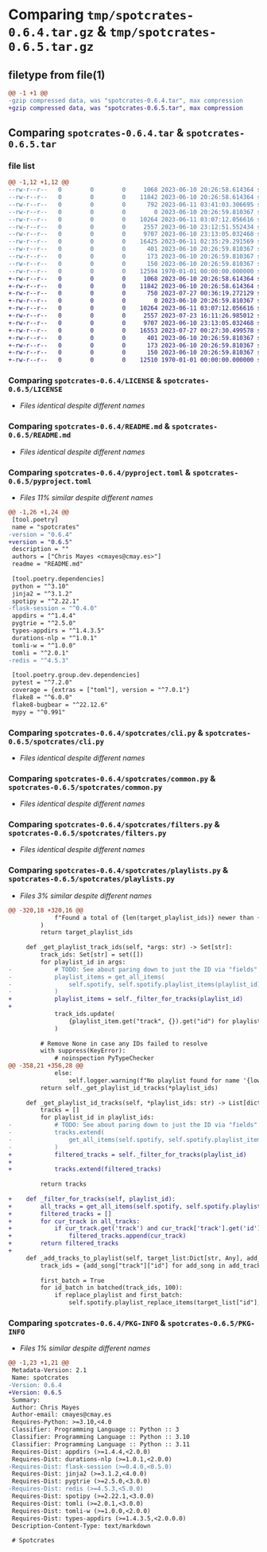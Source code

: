 # Comparing `tmp/spotcrates-0.6.4.tar.gz` & `tmp/spotcrates-0.6.5.tar.gz`

## filetype from file(1)

```diff
@@ -1 +1 @@
-gzip compressed data, was "spotcrates-0.6.4.tar", max compression
+gzip compressed data, was "spotcrates-0.6.5.tar", max compression
```

## Comparing `spotcrates-0.6.4.tar` & `spotcrates-0.6.5.tar`

### file list

```diff
@@ -1,12 +1,12 @@
--rw-r--r--   0        0        0     1068 2023-06-10 20:26:58.614364 spotcrates-0.6.4/LICENSE
--rw-r--r--   0        0        0    11842 2023-06-10 20:26:58.614364 spotcrates-0.6.4/README.md
--rw-r--r--   0        0        0      792 2023-06-11 03:41:03.306695 spotcrates-0.6.4/pyproject.toml
--rw-r--r--   0        0        0        0 2023-06-10 20:26:59.810367 spotcrates-0.6.4/spotcrates/__init__.py
--rw-r--r--   0        0        0    10264 2023-06-11 03:07:12.056616 spotcrates-0.6.4/spotcrates/cli.py
--rw-r--r--   0        0        0     2557 2023-06-10 23:12:51.552434 spotcrates-0.6.4/spotcrates/common.py
--rw-r--r--   0        0        0     9707 2023-06-10 23:13:05.032468 spotcrates-0.6.4/spotcrates/filters.py
--rw-r--r--   0        0        0    16425 2023-06-11 02:35:29.291569 spotcrates-0.6.4/spotcrates/playlists.py
--rw-r--r--   0        0        0      401 2023-06-10 20:26:59.810367 spotcrates-0.6.4/spotcrates/templates/auth_index.html
--rw-r--r--   0        0        0      173 2023-06-10 20:26:59.810367 spotcrates-0.6.4/spotcrates/templates/base.html
--rw-r--r--   0        0        0      150 2023-06-10 20:26:59.810367 spotcrates-0.6.4/spotcrates/templates/index.html
--rw-r--r--   0        0        0    12594 1970-01-01 00:00:00.000000 spotcrates-0.6.4/PKG-INFO
+-rw-r--r--   0        0        0     1068 2023-06-10 20:26:58.614364 spotcrates-0.6.5/LICENSE
+-rw-r--r--   0        0        0    11842 2023-06-10 20:26:58.614364 spotcrates-0.6.5/README.md
+-rw-r--r--   0        0        0      750 2023-07-27 00:36:19.272129 spotcrates-0.6.5/pyproject.toml
+-rw-r--r--   0        0        0        0 2023-06-10 20:26:59.810367 spotcrates-0.6.5/spotcrates/__init__.py
+-rw-r--r--   0        0        0    10264 2023-06-11 03:07:12.056616 spotcrates-0.6.5/spotcrates/cli.py
+-rw-r--r--   0        0        0     2557 2023-07-23 16:11:26.985012 spotcrates-0.6.5/spotcrates/common.py
+-rw-r--r--   0        0        0     9707 2023-06-10 23:13:05.032468 spotcrates-0.6.5/spotcrates/filters.py
+-rw-r--r--   0        0        0    16553 2023-07-27 00:27:30.499578 spotcrates-0.6.5/spotcrates/playlists.py
+-rw-r--r--   0        0        0      401 2023-06-10 20:26:59.810367 spotcrates-0.6.5/spotcrates/templates/auth_index.html
+-rw-r--r--   0        0        0      173 2023-06-10 20:26:59.810367 spotcrates-0.6.5/spotcrates/templates/base.html
+-rw-r--r--   0        0        0      150 2023-06-10 20:26:59.810367 spotcrates-0.6.5/spotcrates/templates/index.html
+-rw-r--r--   0        0        0    12510 1970-01-01 00:00:00.000000 spotcrates-0.6.5/PKG-INFO
```

### Comparing `spotcrates-0.6.4/LICENSE` & `spotcrates-0.6.5/LICENSE`

 * *Files identical despite different names*

### Comparing `spotcrates-0.6.4/README.md` & `spotcrates-0.6.5/README.md`

 * *Files identical despite different names*

### Comparing `spotcrates-0.6.4/pyproject.toml` & `spotcrates-0.6.5/pyproject.toml`

 * *Files 11% similar despite different names*

```diff
@@ -1,26 +1,24 @@
 [tool.poetry]
 name = "spotcrates"
-version = "0.6.4"
+version = "0.6.5"
 description = ""
 authors = ["Chris Mayes <cmayes@cmay.es>"]
 readme = "README.md"
 
 [tool.poetry.dependencies]
 python = "^3.10"
 jinja2 = "^3.1.2"
 spotipy = "^2.22.1"
-flask-session = "^0.4.0"
 appdirs = "^1.4.4"
 pygtrie = "^2.5.0"
 types-appdirs = "^1.4.3.5"
 durations-nlp = "^1.0.1"
 tomli-w = "^1.0.0"
 tomli = "^2.0.1"
-redis = "^4.5.3"
 
 [tool.poetry.group.dev.dependencies]
 pytest = "^7.2.0"
 coverage = {extras = ["toml"], version = "^7.0.1"}
 flake8 = "^6.0.0"
 flake8-bugbear = "^22.12.6"
 mypy = "^0.991"
```

### Comparing `spotcrates-0.6.4/spotcrates/cli.py` & `spotcrates-0.6.5/spotcrates/cli.py`

 * *Files identical despite different names*

### Comparing `spotcrates-0.6.4/spotcrates/common.py` & `spotcrates-0.6.5/spotcrates/common.py`

 * *Files identical despite different names*

### Comparing `spotcrates-0.6.4/spotcrates/filters.py` & `spotcrates-0.6.5/spotcrates/filters.py`

 * *Files identical despite different names*

### Comparing `spotcrates-0.6.4/spotcrates/playlists.py` & `spotcrates-0.6.5/spotcrates/playlists.py`

 * *Files 3% similar despite different names*

```diff
@@ -320,18 +320,16 @@
             f"Found a total of {len(target_playlist_ids)} newer than {oldest_timestamp}"
         )
         return target_playlist_ids
 
     def _get_playlist_track_ids(self, *args: str) -> Set[str]:
         track_ids: Set[str] = set([])
         for playlist_id in args:
-            # TODO: See about paring down to just the ID via "fields" param
-            playlist_items = get_all_items(
-                self.spotify, self.spotify.playlist_items(playlist_id)
-            )
+            playlist_items = self._filter_for_tracks(playlist_id)
+
             track_ids.update(
                 {playlist_item.get("track", {}).get("id") for playlist_item in playlist_items}
             )
 
         # Remove None in case any IDs failed to resolve
         with suppress(KeyError):
             # noinspection PyTypeChecker
@@ -358,21 +356,28 @@
             else:
                 self.logger.warning(f"No playlist found for name '{lower_name}'")
         return self._get_playlist_id_tracks(*playlist_ids)
 
     def _get_playlist_id_tracks(self, *playlist_ids: str) -> List[dict]:
         tracks = []
         for playlist_id in playlist_ids:
-            # TODO: See about paring down to just the ID via "fields" param
-            tracks.extend(
-                get_all_items(self.spotify, self.spotify.playlist_items(playlist_id))
-            )
+            filtered_tracks = self._filter_for_tracks(playlist_id)
+
+            tracks.extend(filtered_tracks)
 
         return tracks
 
+    def _filter_for_tracks(self, playlist_id):
+        all_tracks = get_all_items(self.spotify, self.spotify.playlist_items(playlist_id))
+        filtered_tracks = []
+        for cur_track in all_tracks:
+            if cur_track.get('track') and cur_track['track'].get('id'):
+                filtered_tracks.append(cur_track)
+        return filtered_tracks
+
     def _add_tracks_to_playlist(self, target_list:Dict[str, Any], add_tracks: List, replace_playlist=False):
         track_ids = {add_song["track"]["id"] for add_song in add_tracks}
 
         first_batch = True
         for id_batch in batched(track_ids, 100):
             if replace_playlist and first_batch:
                 self.spotify.playlist_replace_items(target_list["id"], id_batch)
```

### Comparing `spotcrates-0.6.4/PKG-INFO` & `spotcrates-0.6.5/PKG-INFO`

 * *Files 1% similar despite different names*

```diff
@@ -1,23 +1,21 @@
 Metadata-Version: 2.1
 Name: spotcrates
-Version: 0.6.4
+Version: 0.6.5
 Summary: 
 Author: Chris Mayes
 Author-email: cmayes@cmay.es
 Requires-Python: >=3.10,<4.0
 Classifier: Programming Language :: Python :: 3
 Classifier: Programming Language :: Python :: 3.10
 Classifier: Programming Language :: Python :: 3.11
 Requires-Dist: appdirs (>=1.4.4,<2.0.0)
 Requires-Dist: durations-nlp (>=1.0.1,<2.0.0)
-Requires-Dist: flask-session (>=0.4.0,<0.5.0)
 Requires-Dist: jinja2 (>=3.1.2,<4.0.0)
 Requires-Dist: pygtrie (>=2.5.0,<3.0.0)
-Requires-Dist: redis (>=4.5.3,<5.0.0)
 Requires-Dist: spotipy (>=2.22.1,<3.0.0)
 Requires-Dist: tomli (>=2.0.1,<3.0.0)
 Requires-Dist: tomli-w (>=1.0.0,<2.0.0)
 Requires-Dist: types-appdirs (>=1.4.3.5,<2.0.0.0)
 Description-Content-Type: text/markdown
 
 # Spotcrates
```

